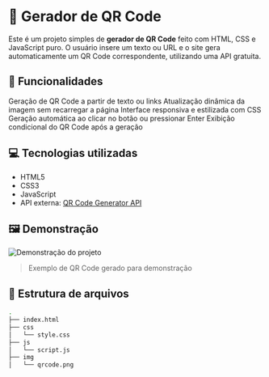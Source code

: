 # 🧾 Gerador de QR Code

Este é um projeto simples de **gerador de QR Code** feito com HTML, CSS e JavaScript puro. O usuário insere um texto ou URL e o site gera automaticamente um QR Code correspondente, utilizando uma API gratuita.

## 🚀 Funcionalidades

Geração de QR Code a partir de texto ou links
Atualização dinâmica da imagem sem recarregar a página
Interface responsiva e estilizada com CSS
Geração automática ao clicar no botão ou pressionar Enter
Exibição condicional do QR Code após a geração

## 💻 Tecnologias utilizadas

- HTML5
- CSS3
- JavaScript
- API externa: [QR Code Generator API](https://goqr.me/api/)

## 🖼️ Demonstração

![Demonstração do projeto](https://elane10.github.io/qrCode/)

> Exemplo de QR Code gerado para demonstração

## 📂 Estrutura de arquivos

```bash
.
├── index.html
├── css
│   └── style.css
├── js
│   └── script.js
├── img
│   └── qrcode.png
